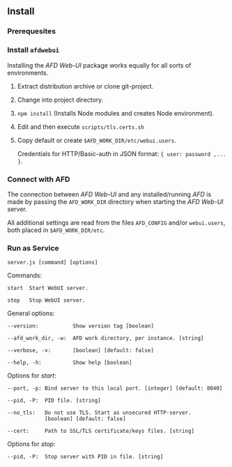 ## Install

### Prerequesites


### Install `afdwebui`

Installing the *AFD Web-UI* package works equally for all sorts of environments.

1. Extract distribution archive or clone git-project.

1. Change into project directory.

1. `npm install` (Installs Node modules and creates Node environment).

1. Edit and then execute `scripts/tls.certs.sh`

1. Copy default or create `$AFD_WORK_DIR/etc/webui.users`.
   
   Credentials for HTTP/Basic-auth in JSON format: `{ user: password ,... }`.

### Connect with AFD

The connection between *AFD Web-UI* and any installed/running *AFD* is made by
passing the `AFD_WORK_DIR` directory when starting the *AFD Web-UI* server.

All additional settings are read from the files `AFD_CONFIG` and/or 
`webui.users`, both placed in `$AFD_WORK_DIR/etc`.

### Run as Service

	server.js [command] [options]

Commands:

	start  Start WebUI server.
	
	stop   Stop WebUI server.

General options:

	--version:           Show version tag [boolean]
	
	--afd_work_dir, -w:  AFD work directory, per instance. [string]
	
	--verbose, -v:       [boolean] [default: false]
	
	--help, -h:          Show help [boolean]

Options for *start*:

	--port, -p: Bind server to this local port. [integer] [default: 8040]
	
	--pid, -P:  PID file. [string]
	
	--no_tls:   Do not use TLS. Start as unsecured HTTP-server.
	            [boolean] [default: false]
	
	--cert:     Path to SSL/TLS certificate/keys files. [string]
	
Options for *stop*:

	--pid, -P:  Stop server with PID in file. [string]
